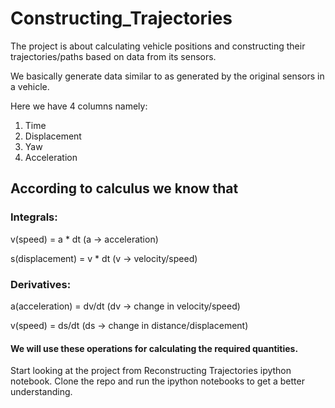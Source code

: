 # Constructing_Trajectories
The project is about calculating vehicle positions and constructing their trajectories/paths based on data from its sensors. 

We basically generate data similar to as generated by the original sensors in a vehicle.

Here we have 4 columns namely:
1. Time
2. Displacement
3. Yaw
4. Acceleration

## According to calculus we know that

### Integrals:

v(speed) = a * dt (a -> acceleration)

s(displacement) = v * dt (v -> velocity/speed)


### Derivatives:

a(acceleration) = dv/dt (dv -> change in velocity/speed)

v(speed) = ds/dt (ds -> change in distance/displacement)

#### We will use these operations for calculating the required quantities.

Start looking at the project from Reconstructing Trajectories ipython notebook.
Clone the repo and run the ipython notebooks to get a better understanding.
